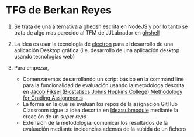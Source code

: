# TFG de Berkan Reyes

1. Se trata de una alternativa a [ghedsh](https://github.com/ULL-ESIT-GRADOII-TFG/ghedsh) escrita en NodeJS y por lo tanto se trata de algo mas parecido al TFM de JJLabrador en [ghshell](https://github.com/ULL-ESIT-GRADOII-TFG/ghshell)
2. La idea es usar la tecnología de [electron](https://github.com/electron/electron) para el desarrollo de una aplicación Desktop gráfica (i.e. desarrollo de una aplicación desktop usando tecnologías web)
3. Para empezar, 

   - Comenzaremos desarrollando un script básico en la command line para la funcionalidad de evaluación usando la metodologa descrita en [Jacob Fiksel (Biostatiscs Johns Hopkins College) Methodology for Grading Assignments](https://ull-pfpdi-github-1718.github.io/_book/automated-gradingevaluacion-automatica.html)
   - La forma en la que se evalúan  los repos de la asignación GitHub Classroom sigue la idea descrita en [Idea:submodule](https://ull-esit-gradoii-tfg.github.io/tfg-ideas/_book/submodule.html) mediante la creación de un *super repo*
   - Extensión de la metodología: comunicar los resultados de la evaluación mediante incidencias ademas de la subida de un fichero

